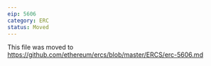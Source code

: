 ```yaml
---
eip: 5606
category: ERC
status: Moved
---
```


This file was moved to https://github.com/ethereum/ercs/blob/master/ERCS/erc-5606.md
